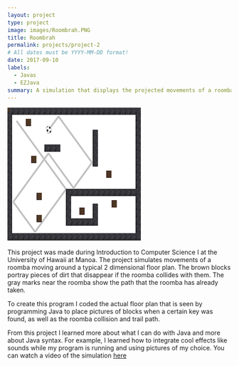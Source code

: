 ```yaml
---
layout: project
type: project
image: images/Roombrah.PNG
title: Roombrah
permalink: projects/project-2
# All dates must be YYYY-MM-DD format!
date: 2017-09-10
labels:
  - Javas
  - EZJava
summary: A simulation that displays the projected movements of a roomba.
---
```


<img class="ui medium right floated rounded image" src="../images/Roombrah.PNG">

This project was made during Introduction to Computer Science I at the University of Hawaii at Manoa. The project simulates movements of a roomba moving around a typical 2 dimensional floor plan. The brown blocks portray pieces of dirt that disappear if the roomba collides with them. The gray marks near the roomba show the path that the roomba has already taken. 

To create this program I coded the actual floor plan that is seen by programming Java to place pictures of blocks when a certain key was found, as well as the roomba collision and trail path. 

From this project I learned more about what I can do with Java and more about Java syntax. For example, I learned how to integrate cool effects like sounds while my program is running and using pictures of my choice. 
You can watch a video of the simulation [here](https://www.youtube.com/watch?v=ELQtaxgoxBY)
